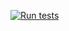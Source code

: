 [![Run tests](https://github.com/Chudilo4/hexlet_pytest/actions/workflows/tests.yml/badge.svg)](https://github.com/Chudilo4/hexlet_pytest/actions/workflows/tests.yml)
